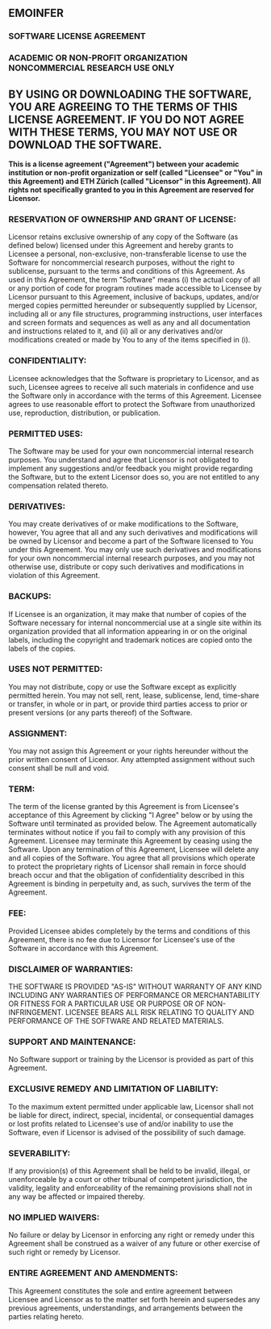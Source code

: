 ## EMOINFER

### SOFTWARE LICENSE AGREEMENT

### ACADEMIC OR NON-PROFIT ORGANIZATION NONCOMMERCIAL RESEARCH USE ONLY

## BY USING OR DOWNLOADING THE SOFTWARE, YOU ARE AGREEING TO THE TERMS OF THIS LICENSE AGREEMENT. IF YOU DO NOT AGREE WITH THESE TERMS, YOU MAY NOT USE OR DOWNLOAD THE SOFTWARE.

**This is a license agreement ("Agreement") between your academic institution or non-profit organization or self (called "Licensee" or "You" in this Agreement) and ETH Zürich (called "Licensor" in this Agreement). All rights not specifically granted to you in this Agreement are reserved for Licensor.** 

### RESERVATION OF OWNERSHIP AND GRANT OF LICENSE: 

Licensor retains exclusive ownership of any copy of the Software (as defined below) licensed under this Agreement and hereby grants to Licensee a personal, non-exclusive, non-transferable license to use the Software for noncommercial research purposes, without the right to sublicense, pursuant to the terms and conditions of this Agreement. As used in this Agreement, the term "Software" means (i) the actual copy of all or any portion of code for program routines made accessible to Licensee by Licensor pursuant to this Agreement, inclusive of backups, updates, and/or merged copies permitted hereunder or subsequently supplied by Licensor, including all or any file structures, programming instructions, user interfaces and screen formats and sequences as well as any and all documentation and instructions related to it, and (ii) all or any derivatives and/or modifications created or made by You to any of the items specified in (i).

### CONFIDENTIALITY: 

Licensee acknowledges that the Software is proprietary to Licensor, and as such, Licensee agrees to receive all such materials in confidence and use the Software only in accordance with the terms of this Agreement. Licensee agrees to use reasonable effort to protect the Software from unauthorized use, reproduction, distribution, or publication.

### PERMITTED USES: 

The Software may be used for your own noncommercial internal research purposes. You understand and agree that Licensor is not obligated to implement any suggestions and/or feedback you might provide regarding the Software, but to the extent Licensor does so, you are not entitled to any compensation related thereto.

### DERIVATIVES: 

You may create derivatives of or make modifications to the Software, however, You agree that all and any such derivatives and modifications will be owned by Licensor and become a part of the Software licensed to You under this Agreement. You may only use such derivatives and modifications for your own noncommercial internal research purposes, and you may not otherwise use, distribute or copy such derivatives and modifications in violation of this Agreement.

### BACKUPS: 

If Licensee is an organization, it may make that number of copies of the Software necessary for internal noncommercial use at a single site within its organization provided that all information appearing in or on the original labels, including the copyright and trademark notices are copied onto the labels of the copies.

### USES NOT PERMITTED: 

You may not distribute, copy or use the Software except as explicitly permitted herein. You may not sell, rent, lease, sublicense, lend, time-share or transfer, in whole or in part, or provide third parties access to prior or present versions (or any parts thereof) of the Software.

### ASSIGNMENT: 

You may not assign this Agreement or your rights hereunder without the prior written consent of Licensor. Any attempted assignment without such consent shall be null and void.

### TERM: 

The term of the license granted by this Agreement is from Licensee's acceptance of this Agreement by clicking "I Agree" below or by using the Software until terminated as provided below. The Agreement automatically terminates without notice if you fail to comply with any provision of this Agreement. Licensee may terminate this Agreement by ceasing using the Software. Upon any termination of this Agreement, Licensee will delete any and all copies of the Software. You agree that all provisions which operate to protect the proprietary rights of Licensor shall remain in force should breach occur and that the obligation of confidentiality described in this Agreement is binding in perpetuity and, as such, survives the term of the Agreement.

### FEE: 

Provided Licensee abides completely by the terms and conditions of this Agreement, there is no fee due to Licensor for Licensee's use of the Software in accordance with this Agreement.

### DISCLAIMER OF WARRANTIES: 

THE SOFTWARE IS PROVIDED "AS-IS" WITHOUT WARRANTY OF ANY KIND INCLUDING ANY WARRANTIES OF PERFORMANCE OR MERCHANTABILITY OR FITNESS FOR A PARTICULAR USE OR PURPOSE OR OF NON-INFRINGEMENT. LICENSEE BEARS ALL RISK RELATING TO QUALITY AND PERFORMANCE OF THE SOFTWARE AND RELATED MATERIALS.

### SUPPORT AND MAINTENANCE: 

No Software support or training by the Licensor is provided as part of this Agreement.

### EXCLUSIVE REMEDY AND LIMITATION OF LIABILITY: 

To the maximum extent permitted under applicable law, Licensor shall not be liable for direct, indirect, special, incidental, or consequential damages or lost profits related to Licensee's use of and/or inability to use the Software, even if Licensor is advised of the possibility of such damage.

### SEVERABILITY: 

If any provision(s) of this Agreement shall be held to be invalid, illegal, or unenforceable by a court or other tribunal of competent jurisdiction, the validity, legality and enforceability of the remaining provisions shall not in any way be affected or impaired thereby.

### NO IMPLIED WAIVERS: 

No failure or delay by Licensor in enforcing any right or remedy under this Agreement shall be construed as a waiver of any future or other exercise of such right or remedy by Licensor.

### ENTIRE AGREEMENT AND AMENDMENTS: 

This Agreement constitutes the sole and entire agreement between Licensee and Licensor as to the matter set forth herein and supersedes any previous agreements, understandings, and arrangements between the parties relating hereto.
